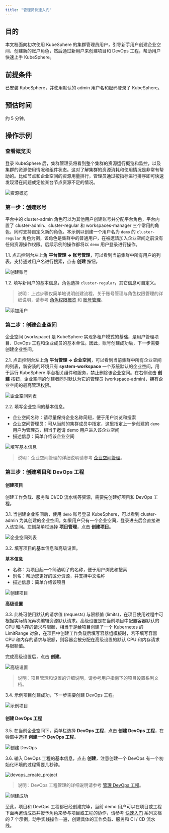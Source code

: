 ```yaml
---
title: "管理员快速入门"
---
```


## 目的

本文档面向初次使用 KubeSphere 的集群管理员用户，引导新手用户创建企业空间、创建新的账户角色，然后通过新用户来创建项目和 DevOps 工程，帮助用户快速上手 KubeSphere。

## 前提条件

已安装 KubeSphere，并使用默认的 admin 用户名和密码登录了 KubeSphere。

## 预估时间

约 5 分钟。

## 操作示例

### 查看概览页

登录 KubeSphere 后，集群管理员将看到整个集群的资源运行概览和监控，以及集群的资源使用情况和组件状态。这对了解集群的资源消耗和使用情况是非常有帮助的。比如节点和企业空间的资源用量排行，管理员通过按指标进行排序即可快速发现潜在问题或定位某台节点资源不足的情况。

![资源概览](/admin-overview.png)

### 第一步：创建账号

平台中的 cluster-admin 角色可以为其他用户创建账号并分配平台角色，平台内置了 cluster-admin、cluster-regular 和 workspaces-manager 三个常用的角色，同时支持自定义新的角色。本示例以创建一个用户名为 `demo` 的 `cluster-regular` 角色为例，该角色是集群中的普通用户，在被邀请加入企业空间之前没有任何资源操作权限。后续示例的操作都将以 `demo` 用户登录进行操作。

1.1. 点击控制台左上角 **平台管理 → 账号管理**，可以看到当前集群中所有用户的列表，支持通过用户名进行搜索，点击 **创建** 按钮。

![创建账号](/account-list.png)

1.2. 填写新用户的基本信息，角色选择 `cluster-regular`，其它信息可自定义。

> 说明：上述步骤仅简单地说明创建流程，关于账号管理与角色权限管理的详细说明，请参考 [角色权限概览](../../multi-tenant/role-overview) 和 [账号管理](../../platform-management/account-management)。

![添加用户](/demo-account.png)

### 第二步：创建企业空间

企业空间 (workspace) 是 KubeSphere 实现多租户模式的基础，是用户管理项目、DevOps 工程和企业成员的基本单位。因此，账号创建成功后，下一步需要创建企业空间。

2.1. 点击控制台左上角 **平台管理 → 企业空间**，可以看到当前集群中所有企业空间的列表，新安装的环境只有 **system-workspace** 一个系统默认的企业空间，用于运行 KubeSphere 平台相关组件和服务，禁止删除该企业空间。在右侧点击 **创建** 按钮，企业空间的创建者同时默认为它的管理员 (workspace-admin)，拥有企业空间的最高管理权限。

![企业空间列表](/how-to-create-workspace.png)

2.2. 填写企业空间的基本信息。

- 企业空间名称：请尽量保持企业名称简短，便于用户浏览和搜索
- 企业空间管理员：可从当前的集群成员中指定，这里指定上一步创建的 `demo` 用户为管理员，相当于邀请 demo 用户进入该企业空间
- 描述信息：简单介绍该企业空间

![填写基本信息](/demo-workspace.png)

> 说明：企业空间管理的详细说明请参考 [企业空间管理](../../platform-management/workspace-management)。

### 第三步：创建项目和 DevOps 工程

#### 创建项目

创建工作负载、服务和 CI/CD 流水线等资源，需要先创建好项目和 DevOps 工程。

3.1. 当创建企业空间后，使用 `demo` 账号登录 KubeSphere，可以看到 cluster-admin 为其创建的企业空间。如果用户只有一个企业空间，登录进去后会直接进入该空间。左侧菜单栏选择 **项目管理**，点击 **创建项目**。

![企业空间列表](/workspace-list-demo.png)

3.2. 填写项目的基本信息和高级设置。

**基本信息**
- 名称：为项目起一个简洁明了的名称，便于用户浏览和搜索
- 别名：帮助您更好的区分资源，并支持中文名称
- 描述信息：简单介绍该项目

![创建项目](/create-project-basic.png)

**高级设置**

3.3. 此处可使用默认的请求值 (requests) 与限额值 (limits)，在项目使用过程中可根据实际情况再次编辑资源默认请求。高级设置是在当前项目中配置容器默认的 CPU 和内存的请求与限额，相当于是给项目创建了一个 Kubernetes 的 LimitRange 对象，在项目中创建工作负载后填写容器组模板时，若不填写容器 CPU 和内存的请求与限额，则容器会被分配在高级设置的默认 CPU 和内存请求与限额值。

完成高级设置后，点击 **创建**。

![高级设置](/namespace-limit-request-1.png)

> 说明：项目管理和设置的详细说明，请参考用户指南下的项目设置系列文档。

3.4. 示例项目创建成功，下一步需要创建 DevOps 工程。

![示例项目](/demo-namespace-list.png)

#### 创建 DevOps 工程

3.5. 在当前企业空间下，菜单栏选择 **DevOps 工程**，点击 **创建 DevOps 工程**，在弹窗中选择 **创建一个 DevOps 工程**。 

![创建 DevOps](/docs-demo-devops.png)

3.6. 输入 DevOps 工程的基本信息，点击 **创建**，注意创建一个 DevOps 有一个初始化环境的过程需要几秒钟。

![devops_create_project](/devops_create_project-1.png)

> 说明：DevOps 工程管理的详细说明请参考 [管理 DevOps 工程](../../devops/devops-project)。

![创建成功](/demo-devops-list1.png)

至此，项目和 DevOps 工程都已经创建完毕，当前 demo 用户可以在项目或工程下面再邀请成员并授予角色来参与项目或工程的协作，请参考 [快速入门](../quick-start-guide) 系列文档的 7 个示例，动手实践操作一遍，创建具体的工作负载、服务和 CI / CD 流水线。